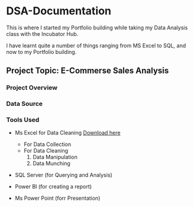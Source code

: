 # DSA-Documentation

This is where I started my Portfolio building while taking my Data Analysis class with the Incubator Hub.

I have learnt quite a number of things ranging from MS Excel to SQL, and now to my Portfolio building.


## Project Topic: E-Commerse Sales Analysis

### Project Overview 

### Data Source 

### Tools Used

- Ms Excel for Data Cleaning [Download here](https://www.microsoft.com)
    - For Data Collection
    - For Data Cleaning
      1. Data Manipulation 
      2. Data Munching 

- SQL Server  (for Querying  and Analysis)

- Power BI (for creating a  report)

- Ms Power  Point  (forr Presentation)
